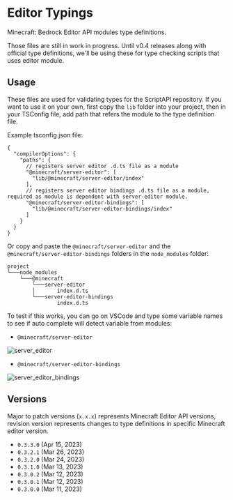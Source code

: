 # Editor Typings

Minecraft: Bedrock Editor API modules type definitions.

Those files are still in work in progress. Until v0.4 releases along with official type definitions, we'll be using these for type checking scripts that uses editor module.

## Usage

These files are used for validating types for the ScriptAPI repository. If you want to use it on your own, first copy the `lib` folder into your project, then in your TSConfig file, add path that refers the module to the type definition file.

Example tsconfig.json file:

```jsonc
{
  "compilerOptions": {
    "paths": {
      // registers server editor .d.ts file as a module
      "@minecraft/server-editor": [
        "lib/@minecraft/server-editor/index"
      ],
      // registers server editor bindings .d.ts file as a module, required as module is dependent with server-editor module.
      "@minecraft/server-editor-bindings": [
        "lib/@minecraft/server-editor-bindings/index"
      ]
    }
  }
}
```

Or copy and paste the `@minecraft/server-editor` and the `@minecraft/server-editor-bindings` folders in the `node_modules` folder:

```
project
└───node_modules
    └───@minecraft
        └───server-editor
        │       index.d.ts
        └───server-editor-bindings
                index.d.ts
```

To test if this works, you can go on VSCode and type some variable names to see if auto complete will detect variable from modules:

- `@minecraft/server-editor`

![server_editor](https://media.discordapp.net/attachments/867015810312962063/1089631037010739220/image.png)

- `@minecraft/server-editor-bindings`

![server_editor_bindings](https://media.discordapp.net/attachments/867015810312962063/1089631135623028798/image.png)

## Versions

Major to patch versions (`x.x.x`) represents Minecraft Editor API versions, revision version represents changes to type definitions in specific Minecraft editor version.

- `0.3.3.0` (Apr 15, 2023)
- `0.3.2.1` (Mar 26, 2023)
- `0.3.2.0` (Mar 24, 2023)
- `0.3.1.0` (Mar 13, 2023)
- `0.3.0.2` (Mar 12, 2023)
- `0.3.0.1` (Mar 12, 2023)
- `0.3.0.0` (Mar 11, 2023)

